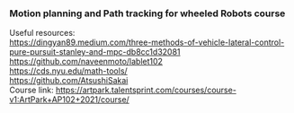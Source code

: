 ### Motion planning and Path tracking for wheeled Robots course	 </br>
Useful resources: </br>
https://dingyan89.medium.com/three-methods-of-vehicle-lateral-control-pure-pursuit-stanley-and-mpc-db8cc1d32081 </br>
https://github.com/naveenmoto/lablet102 </br>
https://cds.nyu.edu/math-tools/ </br>
https://github.com/AtsushiSakai </br>
Course link: https://artpark.talentsprint.com/courses/course-v1:ArtPark+AP102+2021/course/
